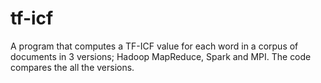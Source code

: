 # tf-icf
A program that computes a TF-ICF value for each word in a corpus of documents in 3 versions; Hadoop MapReduce, Spark and MPI. The code compares the all the versions.
